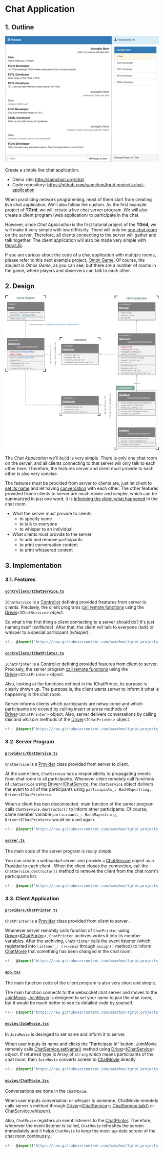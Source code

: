 # Chat Application
## 1. Outline
![Chat Application](../../../assets/images/projects/chat-application/chat-movie.png)

Create a simple live chat application.

  - Demo site: http://samchon.org/chat
  - Code repository: https://github.com/samchon/tgrid.projects.chat-application

When practicing network programming, most of them start from creating live chat application. We'll also follow the custom. As the first example project of **TGrid**, we will create a live chat server program. We will also create a client program (web application) to participate in the chat.

However, since *Chat Application* is the first tutorial project of the **TGrid**, we will make it very simple with low difficulty. There will only be <u>one chat room</u> on the server. Therefore, all clients connecting to the server will gather and talk together. The client application will also be made very simple with [ReactJS](https://reactjs.org/).

If you are curious about the code of a chat application with multiple rooms, please refer to this next example project,  [Omok Game](omok-game.md). Of course, the sbuject is *Omok Game*, as you can see, but there are a number of rooms in the game, where players and observers can talk to each other.




## 2. Design
![Class Diagram](../../../assets/images/projects/chat-application/class-diagram.png)

The *Chat Application* we'll build is very simple. There is only one chat room on the server, and all clients connecting to that server will only talk to each other here. Therefore, the features server and client must provide to each other is also very concise.

The features must be provided from server to clients are, just let client to <u>set its name</u> and let having <u>conversation</u> with each other. The other features provided fromn clients to server are much easier and simpler, which can be summarized in just one word. It is <u>informing the client what happened</u> in the chat room.

  - What the server must provide to clients
    - to specify name
    - to talk to everyone
    - to whisper to an individual
  - What clients must provide to the server
    - to add and remove participants
    - to print conversation content
    - to print whispered content




## 3. Implementation
### 3.1. Features
#### [`controllers/IChatService.ts`](https://github.com/samchon/tgrid.projects.chat-application/blob/master/src/controllers/IChatService.ts)
`IChatService` is a [Controller](../concepts.md#23-controller) defining provided freatures from server to clients. Precisely, the client programs [call remote functions](../concepts.md#13-remote-function-call) using the [Driver](../concepts.md#24-driver)<`IChatService`> object.

So what's the first thing a client connecting to a server should do? It's just naming itself (*setName*). After that, the client will talk to everyone (*talk*) or whisper to a special participant (*whisper*).

```typescript
<!-- @import("https://raw.githubusercontent.com/samchon/tgrid.projects.chat-application/master/src/controllers/IChatService.ts") -->
```

#### [`controllers/IChatPrinter.ts`](https://github.com/samchon/tgrid.projects.chat-application/blob/master/src/controllers/IChatPrinter.ts)
`IChatPrinter` is a [Controller](../concepts.md#23-controller) defining provided features from client to server. Precisely, the server program [call remote functions](../concepts.md#13-remote-function-call) using the [Driver](../concepts.md#24-driver)<`IChatPrinter`> object.

Also, looking at the functions defined in the IChatPrinter, its purpose is clearly shown up. The purpose is, the client wants server to inform it what is happening in the chat room.

Server informs clients which participants are nelwy come and which participants are existed by calling *insert* or *erase* methods of [Driver](../concepts.md#24-driver)<`IChatPrinter`> object. Also, server delivers conversations by calling *talk* and *whisper* methods of the [Driver](../concepts.md#24-driver)<`IChatPrinter`> object.

```typescript
<!-- @import("https://raw.githubusercontent.com/samchon/tgrid.projects.chat-application/master/src/controllers/IChatPrinter.ts") -->
```

### 3.2. Server Program
#### [`providers/ChatService.ts`](https://github.com/samchon/tgrid.projects.chat-application/blob/master/src/providers/ChatService.ts)
`ChatService` is a [Provider](../concepts.md#22-provider) class provided from server to client. 

At the same time, `ChatService` has a responsibility to propagating events from chat room to all participants. Whenever client remotely call functions of `ChatService` using [Driver](../concepts.md#24-driver)<[IChatService](#controllersichatservicets), the `ChatService` object delivers the event to all of the participants using `participants_: HashMap<string, Driver<IChatPrinter>>`.

When a client has ben disconnected, main function of the server program calls `ChatService.destructor()` to inform other participants. Of course, same member variable `participants_: HashMap<string, Driver<IChatPrinter>>` would be used again.

```typescript
<!-- @import("https://raw.githubusercontent.com/samchon/tgrid.projects.chat-application/master/src/providers/ChatService.ts") -->
```

#### [`server.ts`](https://github.com/samchon/tgrid.projects.chat-application/blob/master/src/server.ts)
The main code of the server program is really simple.

You can create a *websocket* server and provide a [ChatService](#providerschatservicets) object as a [Provider](../concepts.md#22-provider) to each client . When the client closes the connection, call the `ChatService.destructor()` method to remove the client from the chat room's participants list.

```typescript
<!-- @import("https://raw.githubusercontent.com/samchon/tgrid.projects.chat-application/master/src/server.ts") -->
```

### 3.3. Client Application
#### [`providers/ChatPrinter.ts`](https://github.com/samchon/tgrid.projects.chat-application/blob/master/src/providers/ChatPrinter.ts)
`ChatPrinter` is a [Provider](../concepts.md#22-provider) class provided from client to server .

Whenever server remotely calls function of `ChatPrinter` using [Driver](../concepts.md#24-driver)<[IChatPrinter](#controllersichatprinter)>, `ChatPrinter` archives writes it into its member variables. After the archiving, `ChatPrinter` calls the event listener (which registerted into `listener_: ()=>void` through `assign()` method) to inform [ChatMovie](#movieschatmovietsx) that something has been changed in the chat room.

```typescript
<!-- @import("https://raw.githubusercontent.com/samchon/tgrid.projects.chat-application/master/src/providers/ChatPrinter.ts") -->
```

#### [`app.tsx`](https://github.com/samchon/tgrid.projects.chat-application/blob/master/src/app.tsx)
The main function code of the client program is also very short and simple.

The main function connects to the websocket chat server and moves to the [JoinMovie](#moviesjoinmovietsx). [JoinMovie](#moviesjoinmovietsx) is designed to set your name to join the chat room, but it would be much better to see its detailed code by yourself.

```typescript
<!-- @import("https://raw.githubusercontent.com/samchon/tgrid.projects.chat-application/master/src/app.tsx") -->
```

#### [`movies/JoinMovie.tsx`](https://github.com/samchon/tgrid.projects.chat-application/blob/master/src/movies/JoinMovie.tsx)
In `JoinMovie` is desinged to set name and inform it to server.

When user inputs its name and clicks the "Participate in" button, JoinMovie remotely calls [ChatService.setName()](#providerschatservicets) method using [Driver](../concepts.md#24-driver)<[IChatService](#controllersichatservicets)> object. If returned type is Array of `string` which means participants of the chat room, then `JoinMovie` converts screen to [ChatMovie](#movieschatmovietsx) directly.

```typescript
<!-- @import("https://raw.githubusercontent.com/samchon/tgrid.projects.chat-application/master/src/movies/JoinMovie.tsx") -->
```

#### [`movies/ChatMovie.tsx`](https://github.com/samchon/tgrid.projects.chat-application/blob/master/src/movies/ChatMovie.tsx)
Conversations are done in the `ChatMovie`.

When user inputs conversation or whisper to someone, ChatMovie remotely calls server's method through [Driver](../concepts.md#24-driver)<[IChatService](#controllersichatservicets)>; [ChatService.talk()](#providerschatservicets) or [ChatService.whisper()](#providerschatservicets).

Also, `ChatMovie` registers an event listeners to the [ChatPrinter](#providerschatprinterts). Therefore, whenever the event listener is called, `ChatMovie` refreshes the screen immediately and it helps `ChatMovie` to keep the most-up-date screen of the chat room continuosly.

```typescript
<!-- @import("https://raw.githubusercontent.com/samchon/tgrid.projects.chat-application/master/src/movies/ChatMovie.tsx") -->
```